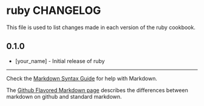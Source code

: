 # ruby CHANGELOG

This file is used to list changes made in each version of the ruby cookbook.

## 0.1.0
- [your_name] - Initial release of ruby

- - -
Check the [Markdown Syntax Guide](http://daringfireball.net/projects/markdown/syntax) for help with Markdown.

The [Github Flavored Markdown page](http://github.github.com/github-flavored-markdown/) describes the differences between markdown on github and standard markdown.

